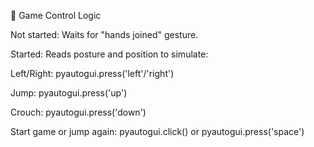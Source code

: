 🔹 Game Control Logic

Not started: Waits for "hands joined" gesture.

Started: Reads posture and position to simulate:

Left/Right: pyautogui.press('left'/'right')

Jump: pyautogui.press('up')

Crouch: pyautogui.press('down')

Start game or jump again: pyautogui.click() or pyautogui.press('space')